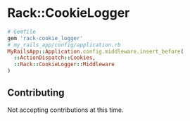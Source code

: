 # Rack::CookieLogger

```ruby
# Gemfile
gem 'rack-cookie_logger'
# my_rails_app/config/application.rb
MyRailsApp::Application.config.middleware.insert_before(
  ::ActionDispatch::Cookies,
  ::Rack::CookieLogger::Middleware
)
```

## Contributing

Not accepting contributions at this time.

